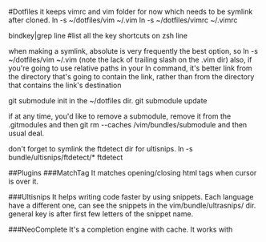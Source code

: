 #Dotfiles 
it keeps vimrc and vim folder for now which needs to be symlink after cloned. 
ln -s ~/dotfiles/vim ~/.vim
ln -s ~/dotfiles/vimrc ~/.vimrc


bindkey|grep line #list all the key shortcuts on zsh line

when making a symlink, absolute is very frequently the best option, so ln -s ~/dotfiles/vim ~/.vim  (note the lack of trailing slash on the .vim dir)
also, if you're going to use relative paths in your ln command, it's better link from the directory that's going to contain the link, rather than from the directory that contains the link's destination

git submodule init in the ~/dotfiles dir.
git submodule update 

if at any time, you'd like to remove a submodule, remove it from the .gitmodules
and then git rm --caches /vim/bundles/submodule and then usual deal.


don't forget to symlink the ftdetect dir for ultisnips.
ln -s bundle/ultisnips/ftdetect/* ftdetect



##Plugins
###MatchTag
It matches opening/closing  html tags when cursor is over it.

###Ultisnips
It helps writing code faster by using snippets. Each language have a different
one, can see the snippets in the vim/bundle/ultrasnips/ dir. general key is
<TAB> after first few letters of the snippet name.

###NeoComplete
It's a completion engine with cache. It works with <C-R> 







